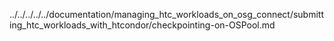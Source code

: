 ../../../../../documentation/managing_htc_workloads_on_osg_connect/submitting_htc_workloads_with_htcondor/checkpointing-on-OSPool.md